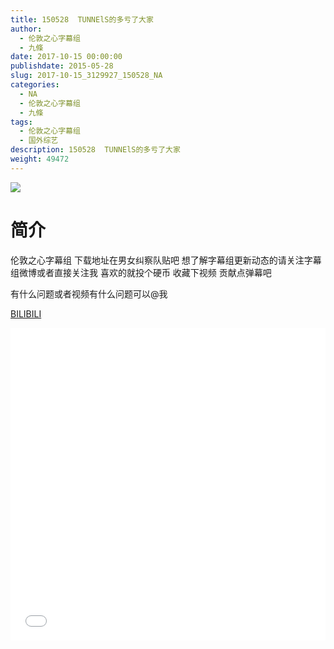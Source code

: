 ```yaml
---
title: 150528  TUNNElS的多亏了大家
author: 
  - 伦敦之心字幕组
  - 九條
date: 2017-10-15 00:00:00
publishdate: 2015-05-28
slug: 2017-10-15_3129927_150528_NA
categories: 
  - NA
  - 伦敦之心字幕组
  - 九條
tags: 
  - 伦敦之心字幕组
  - 国外综艺
description: 150528  TUNNElS的多亏了大家
weight: 49472
---
```


![](https://i.imgur.com/zqjLpIL.jpg)

# 简介  
伦敦之心字幕组 下载地址在男女纠察队贴吧 想了解字幕组更新动态的请关注字幕组微博或者直接关注我 喜欢的就投个硬币 收藏下视频 贡献点弹幕吧
有什么问题或者视频有什么问题可以@我

  [BILIBILI](https://www.bilibili.com/video/av3129927/)


  <iframe src="//www.bilibili.com/html/html5player.html?cid=4923142&aid=3129927" width="100%" height="500" frameborder="0" allowfullscreen="allowfullscreen"></iframe>
